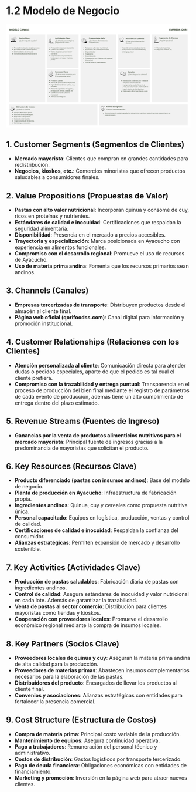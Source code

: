 # 1.2 Modelo de Negocio

![Modelo de Negocio Canvas: Qori](canvasQori.png)

## 1. Customer Segments (Segmentos de Clientes)

- **Mercado mayorista**: Clientes que compran en grandes cantidades para redistribución.
- **Negocios, kioskos, etc.**: Comercios minoristas que ofrecen productos saludables a consumidores finales.

## 2. Value Propositions (Propuestas de Valor)

- **Pastas con alto valor nutricional**: Incorporan quinua y consomé de cuy, ricos en proteínas y nutrientes.
- **Estándares de calidad e inocuidad**: Certificaciones que respaldan la seguridad alimentaria.
- **Disponibilidad**: Presencia en el mercado a precios accesibles.
- **Trayectoria y especialización**: Marca posicionada en Ayacucho con experiencia en alimentos funcionales.
- **Compromiso con el desarrollo regional**: Promueve el uso de recursos de Ayacucho.
- **Uso de materia prima andina**: Fomenta que los recursos primarios sean andinos.

## 3. Channels (Canales)

- **Empresas tercerizadas de transporte**: Distribuyen productos desde el almacén al cliente final.
- **Página web oficial (qorifoodss.com)**: Canal digital para información y promoción institucional.

## 4. Customer Relationships (Relaciones con los Clientes)

- **Atención personalizada al cliente**: Comunicación directa para atender dudas o pedidos especiales, aparte de que el pedido es tal cual el cliente prefiera.
- **Compromiso con la trazabilidad y entrega puntual**: Transparencia en el proceso de producción del bien final mediante el registro de parámetros de cada evento de producción, además tiene un alto cumplimiento de entrega dentro del plazo estimado.

## 5. Revenue Streams (Fuentes de Ingreso)

- **Ganancias por la venta de productos alimenticios nutritivos para el mercado mayorista**: Principal fuente de ingresos gracias a la predominancia de mayoristas que solicitan el producto.

## 6. Key Resources (Recursos Clave)

- **Producto diferenciado (pastas con insumos andinos)**: Base del modelo de negocio.
- **Planta de producción en Ayacucho**: Infraestructura de fabricación propia.
- **Ingredientes andinos**: Quinua, cuy y cereales como propuesta nutritiva única.
- **Personal capacitado**: Equipos en logística, producción, ventas y control de calidad.
- **Certificaciones de calidad e inocuidad**: Respaldan la confianza del consumidor.
- **Alianzas estratégicas**: Permiten expansión de mercado y desarrollo sostenible.

## 7. Key Activities (Actividades Clave)

- **Producción de pastas saludables**: Fabricación diaria de pastas con ingredientes andinos.
- **Control de calidad**: Asegura estándares de inocuidad y valor nutricional en cada lote. Además de garantizar la trazabilidad.
- **Venta de pastas al sector comercio**: Distribución para clientes mayoristas como tiendas y kioskos.
- **Cooperación con proveedores locales**: Promueve el desarrollo económico regional mediante la compra de insumos locales.

## 8. Key Partners (Socios Clave)

- **Proveedores locales de quinua y cuy**: Aseguran la materia prima andina de alta calidad para la producción.
- **Proveedores de materias primas**: Abastecen insumos complementarios necesarios para la elaboración de las pastas.
- **Distribuidores del producto**: Encargados de llevar los productos al cliente final.
- **Convenios y asociaciones**: Alianzas estratégicas con entidades para fortalecer la presencia comercial.

## 9. Cost Structure (Estructura de Costos)

- **Compra de materia prima**: Principal costo variable de la producción.
- **Mantenimiento de equipos**: Asegura continuidad operativa.
- **Pago a trabajadores**: Remuneración del personal técnico y administrativo.
- **Costos de distribución**: Gastos logísticos por transporte tercerizado.
- **Pago de deuda financiera**: Obligaciones económicas con entidades de financiamiento.
- **Marketing y promoción**: Inversión en la página web para atraer nuevos clientes.
